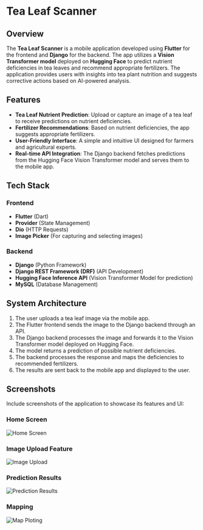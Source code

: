# Tea Leaf Scanner

## Overview

The **Tea Leaf Scanner** is a mobile application developed using **Flutter** for the frontend and **Django** for the backend. The app utilizes a **Vision Transformer model** deployed on **Hugging Face** to predict nutrient deficiencies in tea leaves and recommend appropriate fertilizers. The application provides users with insights into tea plant nutrition and suggests corrective actions based on AI-powered analysis.

## Features

- **Tea Leaf Nutrient Prediction**: Upload or capture an image of a tea leaf to receive predictions on nutrient deficiencies.
- **Fertilizer Recommendations**: Based on nutrient deficiencies, the app suggests appropriate fertilizers.
- **User-Friendly Interface**: A simple and intuitive UI designed for farmers and agricultural experts.
- **Real-time API Integration**: The Django backend fetches predictions from the Hugging Face Vision Transformer model and serves them to the mobile app.

## Tech Stack

### Frontend
- **Flutter** (Dart)
- **Provider** (State Management)
- **Dio** (HTTP Requests)
- **Image Picker** (For capturing and selecting images)

### Backend
- **Django** (Python Framework)
- **Django REST Framework (DRF)** (API Development)
- **Hugging Face Inference API** (Vision Transformer Model for prediction)
- **MySQL** (Database Management)

## System Architecture

1. The user uploads a tea leaf image via the mobile app.
2. The Flutter frontend sends the image to the Django backend through an API.
3. The Django backend processes the image and forwards it to the Vision Transformer model deployed on Hugging Face.
4. The model returns a prediction of possible nutrient deficiencies.
5. The backend processes the response and maps the deficiencies to recommended fertilizers.
6. The results are sent back to the mobile app and displayed to the user.

## Screenshots

Include screenshots of the application to showcase its features and UI:

### Home Screen
![Home Screen](screenshots/home_screen.jpeg)

### Image Upload Feature
![Image Upload](screenshots/image_upload.jpeg)

### Prediction Results
![Prediction Results](screenshots/prediction_results.jpeg)

### Mapping
![Map Ploting](screenshots/map.jpeg)
